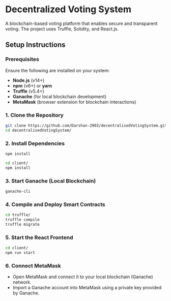 # Decentralized Voting System

A blockchain-based voting platform that enables secure and transparent voting. The project uses Truffle, Solidity, and React.js.

## Setup Instructions

### Prerequisites

Ensure the following are installed on your system:

- **Node.js** (v14+)
- **npm** (v6+) or **yarn**
- **Truffle** (v5.4+)
- **Ganache** (for local blockchain development)
- **MetaMask** (browser extension for blockchain interactions)

### 1. Clone the Repository

```bash
git clone https://github.com/Darshan-2903/decentralisedVotingSystem.git
cd decentralisedVotingSystem/
```

### 2. Install Dependencies

```bash
npm install

cd client/
npm install
```

### 3. Start Ganache (Local Blockchain)

```bash
ganache-cli
```

### 4. Compile and Deploy Smart Contracts

```bash
cd truffle/
truffle compile
truffle migrate
```

### 5. Start the React Frontend

```bash
cd client/
npm run start
```

### 6. Connect MetaMask

- Open MetaMask and connect it to your local blockchain (Ganache) network.
- Import a Ganache account into MetaMask using a private key provided by Ganache.
